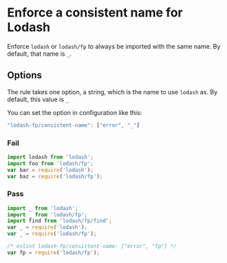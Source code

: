 # Enforce a consistent name for Lodash

Enforce `lodash` or `lodash/fp` to always be imported with the same name. By default, that name is `_`.

## Options

The rule takes one option, a string, which is the name to use `lodash` as. By default, this value is `_`

You can set the option in configuration like this:

```js
"lodash-fp/consistent-name": ["error", "_"]
```

### Fail

```js
import lodash from 'lodash';
import foo from 'lodash/fp';
var bar = require('lodash');
var baz = require('lodash/fp');
```

### Pass

```js
import _ from 'lodash';
import _ from 'lodash/fp';
import find from 'lodash/fp/find';
var _ = require('lodash');
var _ = require('lodash/fp');

/* eslint lodash-fp/consistent-name: ["error", "fp"] */
var fp = require('lodash/fp');
```
